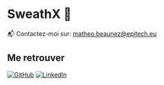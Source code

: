 # SweathX 👋

📬 Contactez-moi sur: [matheo.beaunez@epitech.eu](mailto:matheo.beaunez@epitech.eu)

## Me retrouver

[![GitHub](https://img.shields.io/badge/-GitHub-000?&logo=GitHub&logoColor=FFF)](https://github.com/SweathX/)
[![LinkedIn](https://img.shields.io/badge/-LinkedIn-000?&logo=LinkedIn&logoColor=0A66C2)](https://www.linkedin.com/in/matheo-beaunez-761435214/)

